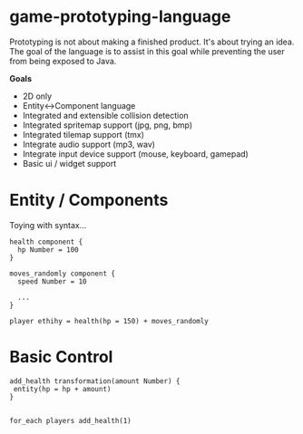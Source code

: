 # game-prototyping-language

Prototyping is not about making a finished product. It's about trying an idea. The goal of the language is to assist in this goal while preventing the user from being exposed to Java.

**Goals**

* 2D only
* Entity<->Component language
* Integrated and extensible collision detection
* Integrated spritemap support (jpg, png, bmp)
* Integrated tilemap support (tmx)
* Integrate audio support (mp3, wav)
* Integrate input device support (mouse, keyboard, gamepad)
* Basic ui / widget support


# Entity / Components

Toying with syntax...

```
health component {
  hp Number = 100
}

moves_randomly component {
  speed Number = 10
  
  ...
}
```

```
player ethihy = health(hp = 150) + moves_randomly
```

# Basic Control

```
add_health transformation(amount Number) {
 entity(hp = hp + amount)
}


for_each players add_health(1)
```

